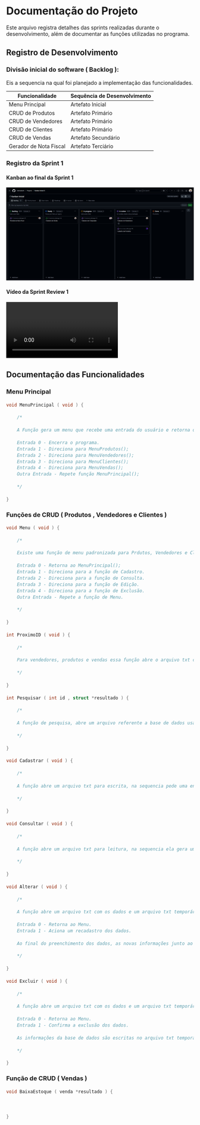 # Documentação do Projeto

Este arquivo registra detalhes das sprints realizadas durante o desenvolvimento, além de documentar as funções utilizadas no programa.

## Registro de Desenvolvimento

### Divisão inicial do software ( Backlog ):

Eis a sequencia na qual foi planejado a implementação das funcionalidades.

| Funcionalidade            | Sequência de Desenvolvimento   |
|-------------------------- |-------------------------------|
| Menu Principal            | Artefato Inicial              |
| CRUD de Produtos          | Artefato Primário             |
| CRUD de Vendedores        | Artefato Primário             |
| CRUD de Clientes          | Artefato Primário             |
| CRUD de Vendas            | Artefato Secundário           |
| Gerador de Nota Fiscal    | Artefato Terciário            |

### Registro da Sprint 1

#### Kanban ao final da Sprint 1 

![Kanban - Sprint 1](<imgs/kanban 1.png>)

#### Vídeo da Sprint Review 1

<video controls src="https://drive.google.com/file/d/1pBFGt84QIfaL8YDWjHtNCMNnhU8DvCaJ/view?usp=drive_link" title="Sprint Review 1"></video>

## Documentação das Funcionalidades

### Menu Principal

```c
void MenuPrincipal ( void ) {

    /*

    A Função gera um menu que recebe uma entrada do usuário e retorna o menu de alguma das outras funções.

    Entrada 0 - Encerra o programa.
    Entrada 1 - Direciona para MenuProdutos();
    Entrada 2 - Direciona para MenuVendedores();
    Entrada 3 - Direciona para MenuClientes();
    Entrada 4 - Direciona para MenuVendas();
    Outra Entrada - Repete função MenuPrincipal();

    */

}
```

### Funções de CRUD ( Produtos , Vendedores e Clientes )

```c
void Menu ( void ) {

    /*
    
    Existe uma função de menu padronizada para Prdutos, Vendedores e Clientes. Em ambas há uma entrada do usuário que retorna para alguma das funções de CRUD ou retorna pro Menu Principal.

    Entrada 0 - Retorna ao MenuPrincipal();
    Entrada 1 - Direciona para a função de Cadastro.
    Entrada 2 - Direciona para a função de Consulta.
    Entrada 3 - Direciona para a função de Edição.
    Entrada 4 - Direciona para a função de Exclusão.
    Outra Entrada - Repete a função de Menu.
    
    */

}

int ProximoID ( void ) {

    /*
    
    Para vendedores, produtos e vendas essa função abre o arquivo txt com a base de dados, busca o maior ID dos dados registrados e retorna esse valor mais um.
    
    */

}

int Pesquisar ( int id , struct *resultado ) {

    /*
    
    A função de pesquisa, abre um arquivo referente a base de dados usada, busca por um id igual ao passado por parâmetro, e caso encontre um resultado válido, ela retorna o restante das informações para o conteúdo apontado pelo ponteiro. Para confirmar se a pesquisa foi bem sucedida, ela retorna um, caso contrário ela retorna zero. 
    
    */

}

void Cadastrar ( void ) {

    /*
    
    A função abre um arquivo txt para escrita, na sequencia pede uma entrada ao usuário onde ele irá inserir os dados do Produto, Vendedor ou Cliente. Os dados recebidos são escritos no arquivo de texto e por fim a função retorna o Menu.
    
    */

}

void Consultar ( void ) {

    /*
    
    A função abre um arquivo txt para leitura, na sequencia ela gera um cabeçalho de tabela e procura pelos dados presentes no txt e adiciona-os em uma variável, depois essa variável é usada para emprimir os dados coletados em sequencia, gerando assim uma tabela completa. Após a tabela gerado, a função aguarda um input qualquer do usuário para retornar ao Menu.
    
    */

}

void Alterar ( void ) {

    /*
    
    A função abre um arquivo txt com os dados e um arquivo txt temporário, na sequencia ela pede ao usuário que entre com o código, número ou cpf referente aos dados procurados, essa informação é usada por outra função ( Pesquisar ), para obter o restantes dos dados. Caso a pesquisa falhe, é mostrado uma mensagem de erro e retorna ao Menu, caso a pesquisa seja bem sucedida, retorna uma tabela com os dados buscados e abre um campo de confirmação.

    Entrada 0 - Retorna ao Menu.
    Entrada 1 - Aciona um recadastro dos dados.

    Ao final do preenchimento dos dados, as novas informações junto ao resto da base de dados é inserida no arquivo txt temporário, o arquivo original é excluido e o temporário recebe o nome do original.
    
    */

}

void Excluir ( void ) {

    /*
    
    A função abre um arquivo txt com os dados e um arquivo txt temporário, na sequencia ela pede ao usuário que entre com o código, número ou cpf referente aos dados procurados, essa informação é usada por outra função ( Pesquisar ), para obter o restantes dos dados. Caso a pesquisa falhe, é mostrado uma mensagem de erro e retorna ao Menu, caso a pesquisa seja bem sucedida, retorna uma tabela com os dados buscados e abre um campo de confirmação.

    Entrada 0 - Retorna ao Menu.
    Entrada 1 - Confirma a exclusão dos dados.

    As informações da base de dados são escritas no arquivo txt temporário, pulando os dados selecionados para exclusão, ao final o arquivo original é apagado e o arquivo temporário é renomeado substituindo o original.
    
    */

}
```

### Função de CRUD ( Vendas )

```c
void BaixaEstoque ( venda *resultado ) {



}
```

